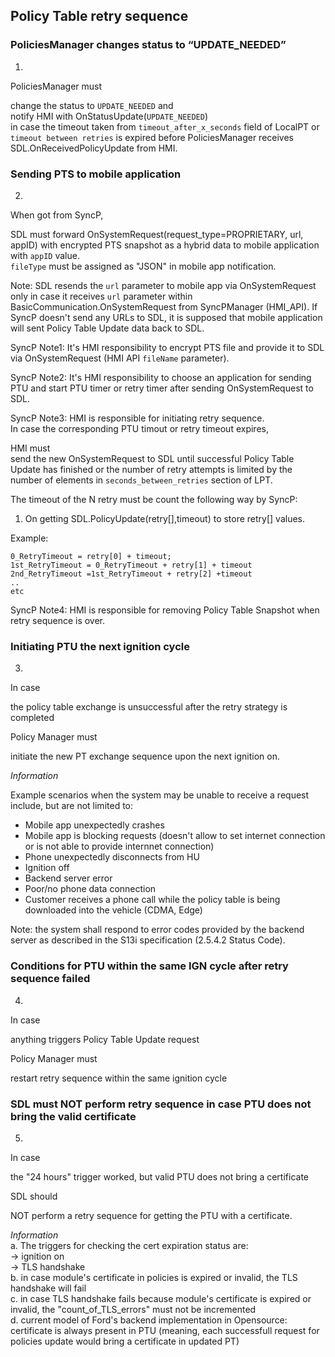 ## Policy Table retry sequence

### PoliciesManager changes status to “UPDATE_NEEDED”
1. 

PoliciesManager must  

change the status to `UPDATE_NEEDED` and  
notify HMI with OnStatusUpdate(`UPDATE_NEEDED`)   
in case the timeout taken from `timeout_after_x_seconds` field of LocalPT or `timeout between retries` is expired before PoliciesManager receives SDL.OnReceivedPolicyUpdate from HMI.

### Sending PTS to mobile application
2. 

When got from SyncP, 

SDL must forward OnSystemRequest(request_type=PROPRIETARY, url, appID) with encrypted PTS snapshot as a hybrid data to mobile application with `appID` value.  
`fileType` must be assigned as "JSON" in mobile app notification.

Note: SDL resends the `url` parameter to mobile app via OnSystemRequest only in case it receives `url` parameter within BasicCommunication.OnSystemRequest from SyncPManager (HMI_API).
If SyncP doesn't send any URLs to SDL, it is supposed that mobile application will sent Policy Table Update data back to SDL.

SyncP Note1: It's HMI responsibility to encrypt PTS file and provide it to SDL via OnSystemRequest (HMI API `fileName` parameter).

SyncP Note2: It's HMI responsibility to choose an application for sending PTU and start PTU timer or retry timer after sending OnSystemRequest to SDL.

SyncP Note3: HMI is responsible for initiating retry sequence.  
In case the corresponding PTU timout or retry timeout expires,  

HMI must  
send the new OnSystemRequest to SDL until successful Policy Table Update has finished or the number of retry attempts is limited by the number of elements in `seconds_between_retries` section of LPT.

The timeout of the N retry must be count the following way by SyncP:
1) On getting SDL.PolicyUpdate(retry[],timeout) to store retry[] values.

Example:
```
0_RetryTimeout = retry[0] + timeout;
1st_RetryTimeout = 0_RetryTimeout + retry[1] + timeout
2nd_RetryTimeout =1st_RetryTimeout + retry[2] +timeout
..
etc
```
SyncP Note4: HMI is responsible for removing Policy Table Snapshot when retry sequence is over.

### Initiating PTU the next ignition cycle 
3. 

In case 

the policy table exchange is unsuccessful after the retry strategy is completed

Policy Manager must 

initiate the new PT exchange sequence upon the next ignition on.

_Information_ 

Example scenarios when the system may be unable to receive a request include, but are not limited to:
- Mobile app unexpectedly crashes
- Mobile app is blocking requests (doesn't allow to set internet connection or is not able to provide internnet connection)
- Phone unexpectedly disconnects from HU
- Ignition off
- Backend server error
- Poor/no phone data connection
- Customer receives a phone call while the policy table is being downloaded into the vehicle (CDMA, Edge)

Note: the system shall respond to error codes provided by the backend server as described in the S13i specification (2.5.4.2 Status Code).

### Conditions for PTU within the same IGN cycle after retry sequence failed
4. 

In case 

anything triggers Policy Table Update request

Policy Manager must 

restart retry sequence within the same ignition cycle

###  SDL must NOT perform retry sequence in case PTU does not bring the valid certificate
5. 

In case 

the "24 hours" trigger worked, but valid PTU does not bring a certificate

SDL should 

NOT perform a retry sequence for getting the PTU with a certificate.

_Information_  
a. The triggers for checking the cert expiration status are:  
-> ignition on  
-> TLS handshake  
b. in case module's certificate in policies is expired or invalid, the TLS handshake will fail  
c. in case TLS handshake fails because module's certificate is expired or invalid, the "count_of_TLS_errors" must not be incremented  
d. current model of Ford's backend implementation in Opensource: certificate is always present in PTU (meaning, each successfull request for policies update would bring a certificate in updated PT)
